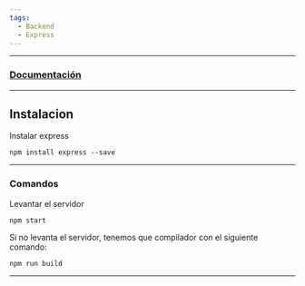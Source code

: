 ```yaml
---
tags:
  - Backend
  - Express
---
```

---
### [Documentación](https://expressjs.com/es/starter/installing.html)



---
## Instalacion

Instalar express
```shell
npm install express --save
```



---
### Comandos
Levantar el servidor 
```shell
npm start
```

Si no levanta el servidor, tenemos que compilador con el siguiente comando:
```shell
npm run build
```


---
